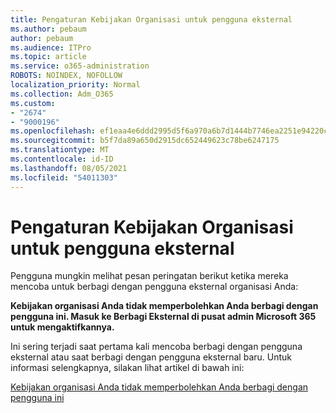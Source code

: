 ```yaml
---
title: Pengaturan Kebijakan Organisasi untuk pengguna eksternal
ms.author: pebaum
author: pebaum
ms.audience: ITPro
ms.topic: article
ms.service: o365-administration
ROBOTS: NOINDEX, NOFOLLOW
localization_priority: Normal
ms.collection: Adm_O365
ms.custom:
- "2674"
- "9000196"
ms.openlocfilehash: ef1eaa4e6ddd2995d5f6a970a6b7d1444b7746ea2251e94220c857b10da41d0d
ms.sourcegitcommit: b5f7da89a650d2915dc652449623c78be6247175
ms.translationtype: MT
ms.contentlocale: id-ID
ms.lasthandoff: 08/05/2021
ms.locfileid: "54011303"
---
```

# <a name="organization-policy-settings-for-external-users"></a>Pengaturan Kebijakan Organisasi untuk pengguna eksternal

Pengguna mungkin melihat pesan peringatan berikut ketika mereka mencoba untuk berbagi dengan pengguna eksternal organisasi Anda: 

   **Kebijakan organisasi Anda tidak memperbolehkan Anda berbagi dengan pengguna ini. Masuk ke Berbagi Eksternal di pusat admin Microsoft 365 untuk mengaktifkannya.** 

Ini sering terjadi saat pertama kali mencoba berbagi dengan pengguna eksternal atau saat berbagi dengan pengguna eksternal baru. Untuk informasi selengkapnya, silakan lihat artikel di bawah ini:

[Kebijakan organisasi Anda tidak memperbolehkan Anda berbagi dengan pengguna ini](https://docs.microsoft.com/sharepoint/support/administration/organization-policies-do-not-allow-you-to-share-with-users-error)






